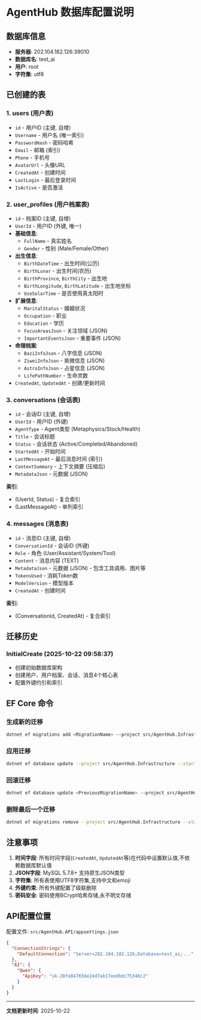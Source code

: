 # AgentHub 数据库配置说明

## 数据库信息

- **服务器**: 202.104.182.126:39010
- **数据库名**: test_ai
- **用户**: root
- **字符集**: utf8

## 已创建的表

### 1. users (用户表)
- `id` - 用户ID (主键, 自增)
- `Username` - 用户名 (唯一索引)
- `PasswordHash` - 密码哈希
- `Email` - 邮箱 (索引)
- `Phone` - 手机号
- `AvatarUrl` - 头像URL
- `CreatedAt` - 创建时间
- `LastLogin` - 最后登录时间
- `IsActive` - 是否激活

### 2. user_profiles (用户档案表)
- `id` - 档案ID (主键, 自增)
- `UserId` - 用户ID (外键, 唯一)
- **基础信息**:
  - `FullName` - 真实姓名
  - `Gender` - 性别 (Male/Female/Other)
- **出生信息**:
  - `BirthDateTime` - 出生时间(公历)
  - `BirthLunar` - 出生时间(农历)
  - `BirthProvince`, `BirthCity` - 出生地
  - `BirthLongitude`, `BirthLatitude` - 出生地坐标
  - `UseSolarTime` - 是否使用真太阳时
- **扩展信息**:
  - `MaritalStatus` - 婚姻状况
  - `Occupation` - 职业
  - `Education` - 学历
  - `FocusAreasJson` - 关注领域 (JSON)
  - `ImportantEventsJson` - 重要事件 (JSON)
- **命理档案**:
  - `BaziInfoJson` - 八字信息 (JSON)
  - `ZiweiInfoJson` - 紫微信息 (JSON)
  - `AstroInfoJson` - 占星信息 (JSON)
  - `LifePathNumber` - 生命灵数
- `CreatedAt`, `UpdatedAt` - 创建/更新时间

### 3. conversations (会话表)
- `id` - 会话ID (主键, 自增)
- `UserId` - 用户ID (外键)
- `AgentType` - Agent类型 (Metaphysics/Stock/Health)
- `Title` - 会话标题
- `Status` - 会话状态 (Active/Completed/Abandoned)
- `StartedAt` - 开始时间
- `LastMessageAt` - 最后消息时间 (索引)
- `ContextSummary` - 上下文摘要 (压缩后)
- `MetadataJson` - 元数据 (JSON)

**索引**:
- (UserId, Status) - 复合索引
- (LastMessageAt) - 单列索引

### 4. messages (消息表)
- `id` - 消息ID (主键, 自增)
- `ConversationId` - 会话ID (外键)
- `Role` - 角色 (User/Assistant/System/Tool)
- `Content` - 消息内容 (TEXT)
- `MetadataJson` - 元数据 (JSON) - 包含工具调用、图片等
- `TokensUsed` - 消耗Token数
- `ModelVersion` - 模型版本
- `CreatedAt` - 创建时间

**索引**:
- (ConversationId, CreatedAt) - 复合索引

## 迁移历史

### InitialCreate (2025-10-22 09:58:37)
- 创建初始数据库架构
- 创建用户、用户档案、会话、消息4个核心表
- 配置外键约引和索引

## EF Core 命令

### 生成新的迁移
```bash
dotnet ef migrations add <MigrationName> --project src/AgentHub.Infrastructure --startup-project src/AgentHub.API
```

### 应用迁移
```bash
dotnet ef database update --project src/AgentHub.Infrastructure --startup-project src/AgentHub.API
```

### 回滚迁移
```bash
dotnet ef database update <PreviousMigrationName> --project src/AgentHub.Infrastructure --startup-project src/AgentHub.API
```

### 删除最后一个迁移
```bash
dotnet ef migrations remove --project src/AgentHub.Infrastructure --startup-project src/AgentHub.API
```

## 注意事项

1. **时间字段**: 所有时间字段(`CreatedAt`, `UpdatedAt`等)在代码中设置默认值,不依赖数据库默认值
2. **JSON字段**: MySQL 5.7.8+ 支持原生JSON类型
3. **字符集**: 所有表使用UTF8字符集,支持中文和emoji
4. **外键约束**: 所有外键配置了级联删除
5. **密码安全**: 密码使用BCrypt哈希存储,永不明文存储

## API配置位置

配置文件: `src/AgentHub.API/appsettings.json`

```json
{
  "ConnectionStrings": {
    "DefaultConnection": "Server=202.104.182.126;Database=test_ai;..."
  },
  "AI": {
    "Qwen": {
      "ApiKey": "sk-28fe847656e24d7ab17eedbdc75348c2"
    }
  }
}
```

---

**文档更新时间**: 2025-10-22
